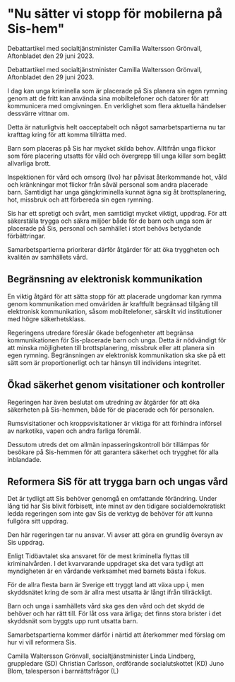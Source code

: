 # "Nu sätter vi stopp för mobilerna på Sis-hem"

Debattartikel med socialtjänstminister Camilla Waltersson Grönvall, Aftonbladet den 29 juni 2023.

Debattartikel med socialtjänstminister Camilla Waltersson Grönvall, Aftonbladet den 29 juni 2023.

I dag kan unga kriminella som är placerade på Sis planera sin egen rymning genom att de fritt kan använda sina mobiltelefoner och datorer för att kommunicera med omgivningen. En verklighet som flera aktuella händelser dessvärre vittnar om.

Detta är naturligtvis helt oacceptabelt och något samarbetspartierna nu tar krafttag kring för att komma tillrätta med.

Barn som placeras på Sis har mycket skilda behov. Alltifrån unga flickor som före placering utsatts för våld och övergrepp till unga killar som begått allvarliga brott.

Inspektionen för vård och omsorg (Ivo) har påvisat återkommande hot, våld och kränkningar mot flickor från såväl personal som andra placerade barn. Samtidigt har unga gängkriminella kunnat ägna sig åt brottsplanering, hot, missbruk och att förbereda sin egen rymning.

Sis har ett spretigt och svårt, men samtidigt mycket viktigt, uppdrag. För att säkerställa trygga och säkra miljöer både för de barn och unga som är placerade på Sis, personal och samhället i stort behövs betydande förbättringar.

Samarbetspartierna prioriterar därför åtgärder för att öka tryggheten och kvalitén av samhällets vård.

## Begränsning av elektronisk kommunikation

En viktig åtgärd för att sätta stopp för att placerade ungdomar kan rymma genom kommunikation med omvärlden är kraftfullt begränsad tillgång till elektronisk kommunikation, såsom mobiltelefoner, särskilt vid institutioner med högre säkerhetsklass.

Regeringens utredare föreslår ökade befogenheter att begränsa kommunikationen för Sis-placerade barn och unga. Detta är nödvändigt för att minska möjligheten till brottsplanering, missbruk eller att planera sin egen rymning. Begränsningen av elektronisk kommunikation ska ske på ett sätt som är proportionerligt och tar hänsyn till individens integritet.

## Ökad säkerhet genom visitationer och kontroller

Regeringen har även beslutat om utredning av åtgärder för att öka säkerheten på Sis-hemmen, både för de placerade och för personalen.

Rumsvisitationer och kroppsvisitationer är viktiga för att förhindra införsel av narkotika, vapen och andra farliga föremål.

Dessutom utreds det om allmän inpasseringskontroll bör tillämpas för besökare på Sis-hemmen för att garantera säkerhet och trygghet för alla inblandade.

## Reformera SiS för att trygga barn och ungas vård

Det är tydligt att Sis behöver genomgå en omfattande förändring. Under lång tid har Sis blivit förbisett, inte minst av den tidigare socialdemokratiskt ledda regeringen som inte gav Sis de verktyg de behöver för att kunna fullgöra sitt uppdrag.

Den här regeringen tar nu ansvar. Vi avser att göra en grundlig översyn av Sis uppdrag.

Enligt Tidöavtalet ska ansvaret för de mest kriminella flyttas till kriminalvården. I det kvarvarande uppdraget ska det vara tydligt att myndigheten är en vårdande verksamhet med barnets bästa i fokus.

För de allra flesta barn är Sverige ett tryggt land att växa upp i, men skyddsnätet kring de som är allra mest utsatta är långt ifrån tillräckligt.

Barn och unga i samhällets vård ska ges den vård och det skydd de behöver och har rätt till. För låt oss vara ärliga; det finns stora brister i det skyddsnät som byggts upp runt utsatta barn.

Samarbetspartierna kommer därför i närtid att återkommer med förslag om hur vi vill reformera Sis.


Camilla Waltersson Grönvall, socialtjänstminister
Linda Lindberg, gruppledare (SD)
Christian Carlsson, ordförande socialutskottet (KD)
Juno Blom, talesperson i barnrättsfrågor (L)
